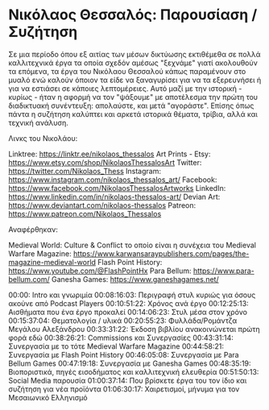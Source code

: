 # Νικόλαος Θεσσαλός: Παρουσίαση / Συζήτηση

Σε μια περίοδο όπου εξ αιτίας των μέσων δικτύωσης εκτιθέμεθα σε πολλά καλλιτεχνικά έργα τα οποία σχεδόν αμέσως "ξεχνάμε" γιατί ακολουθούν τα επόμενα, τα έργα του Νικόλαου Θεσσαλού κάπως παραμένουν στο μυαλό ενώ καλούν όποιον τα είδε να ξαναγυρίσει για να τα εξερευνήσει ή για να εστιάσει σε κάποιες λεπτομέρειες. Αυτό μαζί με την ιστορική - κυρίως - ήταν η αφορμή να τον "ψάξουμε" με αποτέλεσμα την πρώτη του διαδικτυακή συνέντευξη: απολαύστε, και μετά "αγοράστε". Επίσης όπως πάντα η συζήτηση καλύπτει και αρκετά ιστορικά θέματα, τρίβια, αλλά και τεχνική ανάλυση.

Λινκς του Νικολάου:

Linktree: <https://linktr.ee/nikolaos_thessalos>
Art Prints - Etsy: <https://www.etsy.com/shop/NikolaosThessalosArt>
Twitter: <https://twitter.com/Nikolaos_Thess>
Instagram: <https://www.instagram.com/nikolaos_thessalos_art/>
Facebook: <https://www.facebook.com/NikolaosThessalosArtworks>
LinkedIn: <https://www.linkedin.com/in/nikolaos-thessalos-art/>
Devian Art: <https://www.deviantart.com/nikolaos-thessalos>
Patreon: <https://www.patreon.com/Nikolaos_Thessalos>

Αναφέρθηκαν:

Medieval World: Culture & Conflict το οποίο είναι η συνέχεια του Medieval Warfare Magazine: <https://www.karwansaraypublishers.com/pages/the-magazine-medieval-world>
Flash Point History: <https://www.youtube.com/@FlashPointHx>
Para Bellum: <https://www.para-bellum.com/>
Ganesha Games: <https://www.ganeshagames.net/>

00:00: Intro και γνωριμία
00:08:16:03: Περιγραφή στυλ κυριώς για όσους ακούνε από Podcast Players
00:10:51:22: Χρόνος ανά έργο
00:12:25:13: Αισθήματα που ένα έργο προκαλεί
00:14:06:23: Στυλ μέσα στον χρόνο
00:15:37:04: Θεματολογία / υλικά
00:20:55:23: Φυλλάδα/Ρομάντζα Μεγάλου Αλεξάνδρου
00:33:31:22: Έκδοση βιβλίου ανακοινώνεται πρώτη φορά εδώ
00:38:26:21: Commissions και Συνεργασίες
00:43:31:14: Συνεργασία με το τότε Medieval Warfare Magazine
00:44:58:21: Συνεργασία με Flash Point History
00:46:05:08: Συνεργασία με Para Bellum Games
00:47:19:18: Συνεργασία με Ganesha Games
00:48:35:19: Βιοποριστικά, πηγές εισοδήματος και καλλιτεχνική ελευθερία
00:51:50:13: Social Media παρουσία
01:00:37:14: Που βρίσκετε έργα του τον ίδιο και συζήτηση για νέα προϊόντα
01:06:30:17: Χαιρετισμοί, μήνυμα για τον Μεσαιωνικό Ελληνισμό


